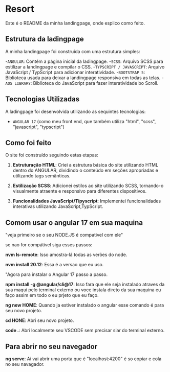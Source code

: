 # Resort



Este é o README  da minha landingpage, onde esplico como feito.


## Estrutura da ladingpage

A minha landingpage foi construida com uma estrutura simples:

-`ANGULAR`: Contém a página inicial da ladingpage.
-`SCSS`: Arquivo SCSS para estilizar a landingpage e compilar o CSS.
-`TYPSCRIPT / JAVASCRIPT`: Arquivo JavaScript / TypScript para adicionar interatividade.
-`BOOTSTRAP 5`: Biblioteca usada para deixar a landingpage responsiva em todas as telas.
-`AOS LIBRARY`: Biblioteca do JavaScript para fazer interatividade bo Scroll.


## Tecnologias Utilizadas

A ladingpage foi desenvolvida utilizando as sequintes tecnologias:

- `ANGULAR 17`  (como meu front end, que também utiliza "html", "scss", "javascript", "typscript")

## Como foi feito


O site foi construído seguindo estas etapas:

1. **Estruturação HTML**: Criei a estrutura básica do site utilizando HTML dentro do ANGULAR, dividindo o conteúdo em seções apropriadas e utilizando tags semânticas.
   
2. **Estilização SCSS**: Adicionei estilos ao site utilizando SCSS, tornando-o visualmente atraente e responsivo para diferentes dispositivos.
   
3. **Funcionalidades JavaScript/Tipyscript**: Implementei funcionalidades interativas utilizando JavaScript,TypScript.


## Comom usar o angular 17 em sua maquina


"veja primeiro se o seu NODE.JS é compativel com ele"

se nao for compátivel siga esses passos:

**nvm ls-remote**: Isso amostra-lá todas as verões do node.

**nvm install 20.12**: Essa é a versao que eu uso.

"Agora para instalar o Angular 17 passo a passo.

**npm install -g @angular/cli@17**: Isso fara que ele seja instalado atraves da sua maqui pelo terminal externo ou voce instala direto da sua maquina eu faço assim em todo o eu prjeto que eu faço.

**ng new HOME**: Quando ja estiver instalado o angular esse comando é para seu novo projeto.

**cd HONE**: Abri seu novo projeto.

**code .**: Abri localmente seu VSCODE sem precisar siar do terminal externo.

## Para abrir no seu navegador 

**ng serve**: Ai vai abrir uma porta que é "localhost:4200" é so copiar e cola no seu navagador.






